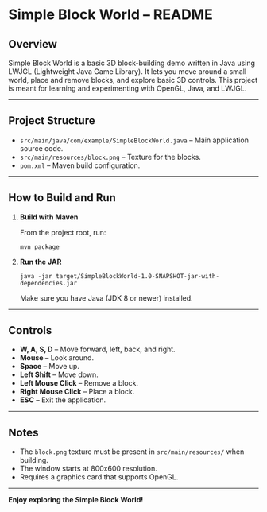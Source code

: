 # Simple Block World – README

## Overview

Simple Block World is a basic 3D block-building demo written in Java using LWJGL (Lightweight Java Game Library). It lets you move around a small world, place and remove blocks, and explore basic 3D controls. This project is meant for learning and experimenting with OpenGL, Java, and LWJGL.

---

## Project Structure

- `src/main/java/com/example/SimpleBlockWorld.java` – Main application source code.
- `src/main/resources/block.png` – Texture for the blocks.
- `pom.xml` – Maven build configuration.

---

## How to Build and Run

1. **Build with Maven**

   From the project root, run:
   ```
   mvn package
   ```

2. **Run the JAR**

   ```
   java -jar target/SimpleBlockWorld-1.0-SNAPSHOT-jar-with-dependencies.jar
   ```

   Make sure you have Java (JDK 8 or newer) installed.

---

## Controls

- **W, A, S, D** – Move forward, left, back, and right.
- **Mouse** – Look around.
- **Space** – Move up.
- **Left Shift** – Move down.
- **Left Mouse Click** – Remove a block.
- **Right Mouse Click** – Place a block.
- **ESC** – Exit the application.

---

## Notes

- The `block.png` texture must be present in `src/main/resources/` when building.
- The window starts at 800x600 resolution.
- Requires a graphics card that supports OpenGL.

---

**Enjoy exploring the Simple Block World!**
